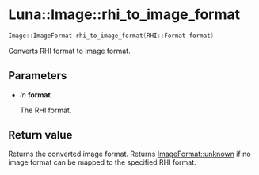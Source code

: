 # Luna::Image::rhi_to_image_format

```c++
Image::ImageFormat rhi_to_image_format(RHI::Format format)
```

Converts RHI format to image format. 



## Parameters
* *in* **format**

    The RHI format. 

## Return value
Returns the converted image format. Returns [ImageFormat::unknown](group___image_1gga7facda497d6a77c611f476828fb8fe19aad921d60486366258809553a3db49a4a.md) if no image format can be mapped to the specified RHI format. 

